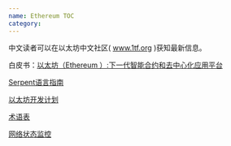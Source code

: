```yaml
---
name: Ethereum TOC
category: 
---
```


中文读者可以在以太坊中文社区( www.1tf.org )获知最新信息。

白皮书：[以太坊（Ethereum ）:下一代智能合约和去中心化应用平台](./White-Paper-%5BChinese%5D)

[Serpent语言指南](./%5B%E4%B8%AD%E6%96%87%5D-Serpent%E6%8C%87%E5%8D%97)

[以太坊开发计划](./%E4%BB%A5%E5%A4%AA%E5%9D%8A%E5%BC%80%E5%8F%91%E8%AE%A1%E5%88%92)

[术语表](./%E6%9C%AF%E8%AF%AD%E8%A1%A8)

[网络状态监控](./Network-Status-%28Chinese%29)